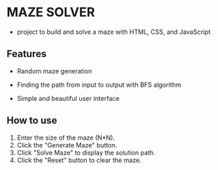 # MAZE SOLVER
- project to build and solve a maze with HTML, CSS, and JavaScript

## Features
- Random maze generation
- Finding the path from input to output with BFS algorithm
   
- Simple and beautiful user interface 

## How to use
1. Enter the size of the maze (N*N).
2. Click the "Generate Maze" button.
3. Click "Solve Maze" to display the solution path.
4. Click the "Reset" button to clear the maze.